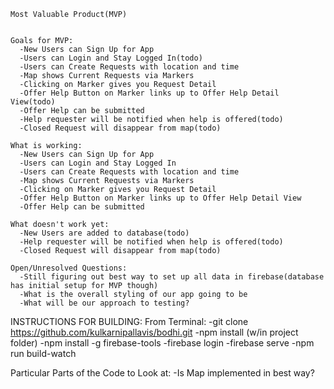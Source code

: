 
    Most Valuable Product(MVP)


    Goals for MVP:
      -New Users can Sign Up for App
      -Users can Login and Stay Logged In(todo)
      -Users can Create Requests with location and time
      -Map shows Current Requests via Markers
      -Clicking on Marker gives you Request Detail
      -Offer Help Button on Marker links up to Offer Help Detail View(todo)
      -Offer Help can be submitted
      -Help requester will be notified when help is offered(todo)
      -Closed Request will disappear from map(todo)

    What is working:
      -New Users can Sign Up for App
      -Users can Login and Stay Logged In
      -Users can Create Requests with location and time
      -Map shows Current Requests via Markers
      -Clicking on Marker gives you Request Detail
      -Offer Help Button on Marker links up to Offer Help Detail View
      -Offer Help can be submitted

    What doesn't work yet:
      -New Users are added to database(todo)
      -Help requester will be notified when help is offered(todo)
      -Closed Request will disappear from map(todo)

    Open/Unresolved Questions:
      -Still figuring out best way to set up all data in firebase(database has initial setup for MVP though)
      -What is the overall styling of our app going to be
      -What will be our approach to testing?



INSTRUCTIONS FOR BUILDING:
  From Terminal:
    -git clone https://github.com/kulkarnipallavis/bodhi.git
    -npm install (w/in project folder)
    -npm install -g firebase-tools
    -firebase login
    -firebase serve
    -npm run build-watch

Particular Parts of the Code to Look at:
  -Is Map implemented in best way?




